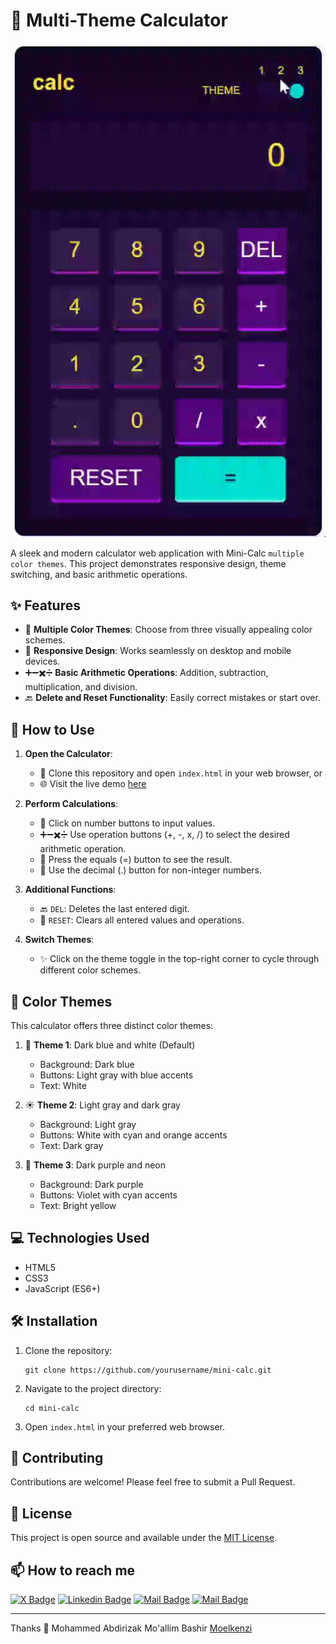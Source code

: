 # 🧮 Multi-Theme Calculator

![Calculator Preview](/Assets/Images/calculator-preview.gif)

A sleek and modern calculator web application with Mini-Calc `multiple color themes`. This project demonstrates responsive design, theme switching, and basic arithmetic operations.

## ✨ Features

- 🎨 **Multiple Color Themes**: Choose from three visually appealing color schemes.
- 📱 **Responsive Design**: Works seamlessly on desktop and mobile devices.
- ➕➖✖️➗ **Basic Arithmetic Operations**: Addition, subtraction, multiplication, and division.
- 🔙 **Delete and Reset Functionality**: Easily correct mistakes or start over.

## 🚀 How to Use

1. **Open the Calculator**: 
   - 📂 Clone this repository and open `index.html` in your web browser, or
   - 🌐 Visit the live demo [here](mini-calc.vercel.app)

2. **Perform Calculations**:
   - 🔢 Click on number buttons to input values.
   - ➕➖✖️➗ Use operation buttons (+, -, x, /) to select the desired arithmetic operation.
   - 🟰 Press the equals (=) button to see the result.
   - 🔹 Use the decimal (.) button for non-integer numbers.

3. **Additional Functions**:
   - 🔙 `DEL`: Deletes the last entered digit.
   - 🔄 `RESET`: Clears all entered values and operations.

4. **Switch Themes**:
   - ✨ Click on the theme toggle in the top-right corner to cycle through different color schemes.

## 🎨 Color Themes

This calculator offers three distinct color themes:

1. 🌙 **Theme 1**: Dark blue and white (Default)
   - Background: Dark blue
   - Buttons: Light gray with blue accents
   - Text: White

2. ☀️ **Theme 2**: Light gray and dark gray
   - Background: Light gray
   - Buttons: White with cyan and orange accents
   - Text: Dark gray

3. 🌈 **Theme 3**: Dark purple and neon
   - Background: Dark purple
   - Buttons: Violet with cyan accents
   - Text: Bright yellow

## 💻 Technologies Used

- HTML5
- CSS3
- JavaScript (ES6+)

## 🛠️ Installation

1. Clone the repository:
   ```
   git clone https://github.com/yourusername/mini-calc.git
   ```
2. Navigate to the project directory:
   ```
   cd mini-calc
   ```
3. Open `index.html` in your preferred web browser.

## 🤝 Contributing

Contributions are welcome! Please feel free to submit a Pull Request.

## 📄 License

This project is open source and available under the [MIT License](LICENSE).

## 📫 How to reach me

[![X Badge](https://img.shields.io/badge/-moelkenzi-1ca0f1?style=flat&labelColor=1ca0f1&logo=x&logoColor=white&link=https://twitter.com/moelkenzi)](https://twitter.com/moelkenzi)
[![Linkedin Badge](https://img.shields.io/badge/-moelkenzi-0e76a8?style=flat&labelColor=0e76a8&logo=linkedin&logoColor=white)](https://www.linkedin.com/in/moelkenzi/) [![Mail Badge](https://img.shields.io/badge/-moelkenzi-e84393?style=flat&labelColor=e84393&logo=instagram&logoColor=white)](https://instagram.com/moelkenzi) 
[![Mail Badge](https://img.shields.io/badge/-moelkenzi-c0392b?style=flat&labelColor=c0392b&logo=gmail&logoColor=white)](mailto:moelkenzi@gmail.com)

---
Thanks 💖 Mohammed Abdirizak Mo'allim Bashir 
[Moelkenzi](https://twitter.com/moelkenzi)